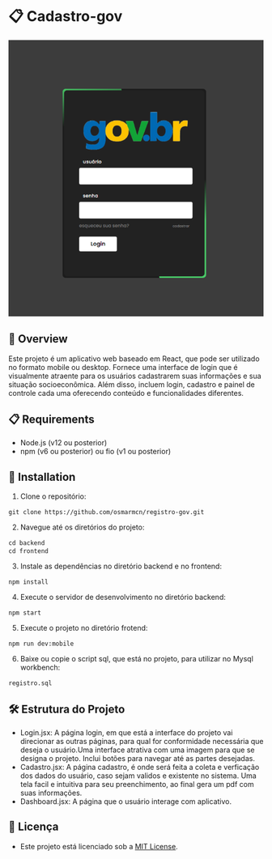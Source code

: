 # 📋 Cadastro-gov

![image](frontend/src/assets/tela-gov.png)

## 🚀 Overview 


Este projeto é um aplicativo web baseado em React, que pode ser utilizado no formato mobile ou desktop. Fornece uma interface de login que é visualmente atraente para os usuários cadastrarem suas informações e sua situação socioeconômica. Além disso, incluem login, cadastro e painel de controle cada uma oferecendo conteúdo e funcionalidades diferentes.


## 📋 Requirements

- Node.js (v12 ou posterior)
- npm (v6 ou posterior) ou fio (v1 ou posterior)

## 🔧 Installation

1. Clone o repositório:

```
git clone https://github.com/osmarmcn/registro-gov.git
```

2. Navegue até os diretórios do projeto:

```
cd backend
cd frontend
```


3. Instale as dependências no diretório backend e no frontend:

```
npm install

```


4. Execute o servidor de desenvolvimento no diretório backend:

```
npm start
```

5. Execute o projeto no diretório frotend:

```
npm run dev:mobile
```

6. Baixe ou copie o script sql, que está no projeto, para utilizar no Mysql workbench:

```
registro.sql
```

## 🛠️  Estrutura do Projeto

- Login.jsx: A página login, em que está a interface do projeto vai direcionar as outras páginas, para qual for conformidade necessária que deseja o usuário.Uma interface atrativa com uma imagem  para que se designa o projeto. Inclui  botões para navegar até as partes desejadas. 
- Cadastro.jsx: A página cadastro, é onde será feita a coleta e verficação dos dados do usuário, caso sejam validos e existente no sistema. Uma tela facil e intuitiva para seu preenchimento, ao final gera um pdf com suas informações.
- Dashboard.jsx: A página que o usuário interage com aplicativo.


## 📄 Licença

- Este projeto está licenciado sob a [MIT License](LICENSE).
